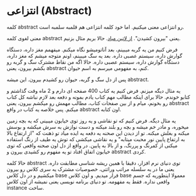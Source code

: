 ﻿
<h1>انتزاعی (Abstract)</h1>

<p>کلمه abstract رو انتزاعی معنی میکنیم. اما خود کلمه انتزاعی هم قلمبه سلمبه است.</p>
<p>معنی لغوی کلمه abstract یعنی "بیرون کشیدن". <a target="_blank" href="https://en.wiktionary.org/wiki/abstract">از لاتین میاد</a>. حالا بریم مثال بزنیم.</p>
<p>فرض کنیم من یه گربه میبینم، بعد آناتومیشو نگاه میکنم. میفهمم مغز داره، دستگاه گوارش داره، سیستم عصبی داره. بعد یه سگ میبینم، اونم متوجه میشم که مغز داره، دستگاه گوارش داره، سیستم عصبی داره. حالا اگه من نقاط مشترک سگ و گربه رو بکشم بیرون، یعنی abstract کنم، به مفهومی میرسم به اسم حیوان.</p>
<p>پس از دل سگ و گربه، حیوان رو کشیدم بیرون. این میشه abstract.</p>
<p>یه مثال دیگه میزنم. فرض کنیم یه کتاب 400 صفحه ای دارم و 2 ماه وقت گذاشتم و کتابو خوندم. حالا برای اینکه مطالب مهم کتاب یادم بمونه و دفعه بعد لازم نباشه کل کتاب رو بخونم، میام و از بین صفحات کتاب، مطالب مهمش رو میکشم بیرون، یعنی abstract میکنم. پس خلاصه یه کتاب در واقع abstract اون کتابه.</p>
<p>یه مثال دیگه. فرض کنیم که تو نقاشی و یه روز توی خیابون میبینی که یه بچه زمین میخوره، و مادر خم میشه و بچه رو بلند میکنه و دست نوازش به سرش میکشه و بوسش میکنه و بغلش میکنه. تو از دیدن این صحنه یه دفعه یه ایده میاد تو ذهنت که "از ارتفاع بالا به ارتفاع پایین نور محبت میتابه" و یه نقاشی میکشی که توش یه طیف از رنگ استفاده میکنی از کمرنگ و پررنگ، و از بالا به پایین. در واقع از دل اون صحنه واقعی که توی خیابون اتفاق افتاد تو یه مفهوم رو کشیدی بیرون و abstract کردی.</p>
<p>حالا کلمه abstract توی دنیای نرم افزار، دقیقا با همین ریشه شناسی مطابقت داره. یعنی ما در یه سلسله مراتب وراثتی، خصوصیات مشترک یه سری کلاس رو بیرون میکشیم و در دل کلاس base قرار میدیم. و اون کلاس base معمولا اینطوریه که جسم واقعی نداره. فقط یه مفهومه. تو دنیای برنامه نویسی یعنی نمیشه از اون کلاس instance ساخت.</p>